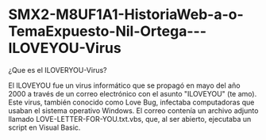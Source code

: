 # SMX2-M8UF1A1-HistoriaWeb-a-o-TemaExpuesto-Nil-Ortega---ILOVEYOU-Virus

¿Que es el ILOVERYOU-Virus?

El ILOVEYOU fue un virus informático que se propagó en mayo del año 2000 a través de un correo electrónico con el asunto "ILOVEYOU" (te amo). Este virus, también conocido como Love Bug, infectaba computadoras que usaban el sistema operativo Windows. El correo contenía un archivo adjunto llamado LOVE-LETTER-FOR-YOU.txt.vbs, que, al ser abierto, ejecutaba un script en Visual Basic.


